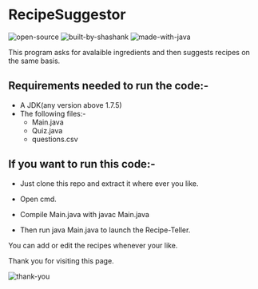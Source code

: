 # RecipeSuggestor
![open-source](https://user-images.githubusercontent.com/111509274/224708832-db4aed7d-3f55-4add-9d4c-e436c56e431f.svg)
![built-by-shashank](https://user-images.githubusercontent.com/111509274/224708842-3093d8ad-a270-46c6-9068-09d618859625.svg)
![made-with-java](https://user-images.githubusercontent.com/111509274/224708850-286b1869-6b43-4486-86d1-015d9eb91fe5.svg)

This program asks for avalaible ingredients and then suggests recipes on the same basis.

## Requirements needed to run the code:-

- A JDK(any version above 1.7.5)
- The following files:-
  - Main.java
  - Quiz.java
  - questions.csv

## If you want to run this code:- 

- Just clone this repo and extract it where ever you like.

- Open cmd.

- Compile Main.java with javac Main.java

- Then run java Main.java to launch the Recipe-Teller.

You can add or edit the recipes whenever your like.

Thank you for visiting this page.

![thank-you](https://user-images.githubusercontent.com/111509274/224711319-a1d404c8-b3d2-4246-87a2-caed5922d7e7.svg)

